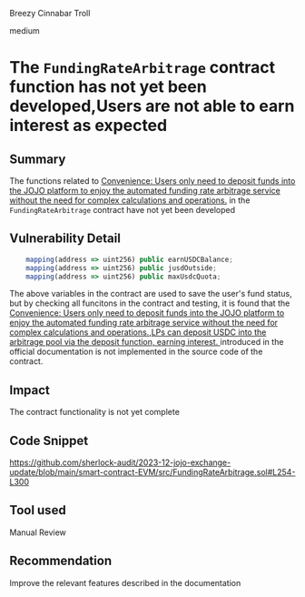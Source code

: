 Breezy Cinnabar Troll

medium

# The `FundingRateArbitrage` contract function has not yet been developed,Users are not able to earn interest as expected

## Summary
The functions related to [Convenience: Users only need to deposit funds into the JOJO platform to enjoy the automated funding rate arbitrage service without the need for complex calculations and operations.](https://about.jojo.exchange/jojo-1/trade/jojos-funding-rate-arbitration) in the `FundingRateArbitrage` contract have not yet been developed
## Vulnerability Detail
```js
    mapping(address => uint256) public earnUSDCBalance;
    mapping(address => uint256) public jusdOutside;
    mapping(address => uint256) public maxUsdcQuota;
```
The above variables in the contract are used to save the user's fund status, but by checking all funcitons in the contract and testing, it is found that the [Convenience: Users only need to deposit funds into the JOJO platform to enjoy the automated funding rate arbitrage service without the need for complex calculations and operations.](https://about.jojo.exchange/jojo-1/trade/jojos-funding-rate-arbitration),[LPs can deposit USDC into the arbitrage pool via the deposit function, earning interest. ](https://github.com/JOJOexchange/smart-contract-EVM)  introduced in the official documentation is not implemented in the source code of the contract.
## Impact
The contract functionality is not yet complete
## Code Snippet
https://github.com/sherlock-audit/2023-12-jojo-exchange-update/blob/main/smart-contract-EVM/src/FundingRateArbitrage.sol#L254-L300
## Tool used
Manual Review
## Recommendation
Improve the relevant features described in the documentation

